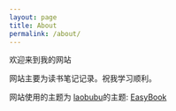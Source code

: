 ```yaml
---
layout: page
title: About
permalink: /about/
---
```


欢迎来到我的网站

网站主要为读书笔记记录。祝我学习顺利。

网站使用的主题为 [laobubu](http://laobubu.net)的主题: [EasyBook](https://github.com/laobubu/jekyll-theme-EasyBook)
